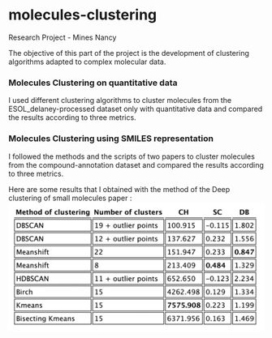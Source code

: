 # molecules-clustering
Research Project - Mines Nancy

The objective of this part of the project is the development of clustering algorithms adapted to complex molecular data.

### Molecules Clustering on quantitative data

I used different clustering algorithms to cluster molecules from the ESOL_delaney-processed dataset only with quantitative data and compared the results according to three metrics.


### Molecules Clustering using SMILES representation

I followed the methods and the scripts of two papers to cluster molecules from the compound-annotation dataset and compared the results according to three metrics.

Here are some results that I obtained with the method of the Deep clustering of small molecules paper :  
![Texte alternatif](../images/clustering.png "Titre de l'image")
